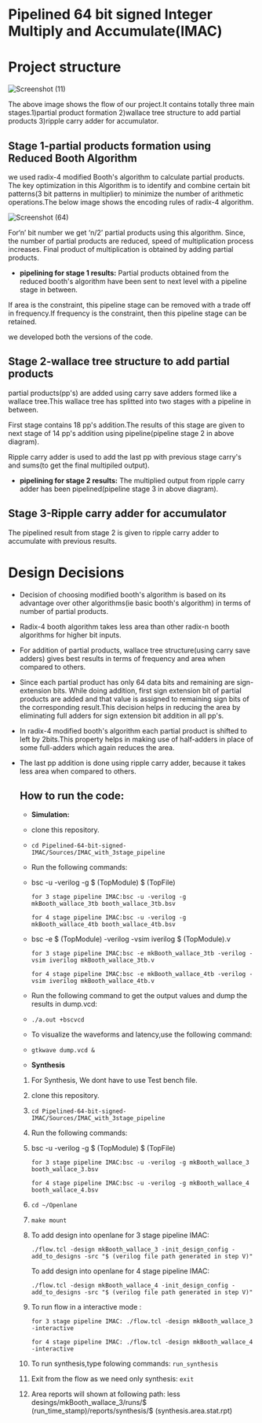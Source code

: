 # Pipelined 64 bit signed Integer Multiply and Accumulate(IMAC)

# Project structure
![Screenshot (11)](https://github.com/kakarlahimabindu/64-bit-signed-MAC/assets/153276932/9440e864-b444-4152-99dc-224b536d8b1c)

The above image shows the flow of our project.It contains totally three main stages.1)partial product formation 2)wallace tree structure to add partial products 3)ripple carry adder for accumulator.
## Stage 1-partial products formation using Reduced Booth Algorithm
we used radix-4 modified Booth's algorithm to calculate partial products.
The key optimization in this Algorithm is to identify and combine certain bit patterns(3 bit patterns in multiplier) to minimize the number of arithmetic operations.The below image shows the encoding rules of radix-4 algorithm.

![Screenshot (64)](https://github.com/kakarlahimabindu/64-bit-signed-MAC/assets/153276932/c5d4c4bf-e93a-4721-8a92-d818a3205cbc)

For‘n’ bit number we get ‘n/2’ partial products using this algorithm. Since, the number of partial products are reduced, speed of multiplication process increases. 
Final product of multiplication is obtained by adding partial products.

* **pipelining for stage 1 results:**
Partial products obtained from the reduced booth's algorithm have been sent to next level with a pipeline stage in between.

If area is the constraint, this pipeline stage can be removed with a trade off in frequency.If frequency is the constraint, then this pipeline stage can be retained.

we developed both the versions of the code.
## Stage 2-wallace tree structure to add partial products
partial products(pp's) are added using carry save adders formed like a wallace tree.This wallace tree has splitted into two stages with a pipeline in between.

First stage contains 18 pp's addition.The results of this stage are given to next stage of 14 pp's addition using pipeline(pipeline stage 2 in above diagram).

Ripple carry adder is used to add the last pp with previous stage carry's and sums(to get the final multipiled output).

* **pipelining for stage 2 results:**
The multiplied output from ripple carry adder has been pipelined(pipeline stage 3 in above diagram).
## Stage 3-Ripple carry adder for accumulator
The pipelined result from stage 2 is given to ripple carry adder to accumulate with previous results.
# Design Decisions
- Decision of choosing modified booth's algorithm is based on its advantage over other algorithms(ie basic booth's algorithm) in terms of number of partial products.

+ Radix-4 booth algorithm takes less area than other radix-n booth algorithms for higher bit inputs.

* For addition of partial products, wallace tree structure(using carry save adders) gives best results in terms of frequency and area when compared to others.

* Since each partial product has only 64 data bits and remaining are sign-extension bits. While doing addition, first sign extension bit of partial products are added and that value is assigned to remaining sign bits of the corresponding result.This decision helps in reducing the area by eliminating full adders for sign extension bit addition in all pp's.

* In radix-4 modified booth's algorithm each partial product is shifted to left by 2bits.This property helps in making use of half-adders in place of some full-adders which again reduces the area.

* The last pp addition is done using ripple carry adder, because it takes less area when compared to others.

  ## How to run the code:
  * **Simulation:**
  * clone this repository.
  * `cd Pipelined-64-bit-signed-IMAC/Sources/IMAC_with_3stage_pipeline`
  * Run the following commands:
  * bsc -u -verilog -g $ (TopModule) $ (TopFile)
    
        for 3 stage pipeline IMAC:bsc -u -verilog -g mkBooth_wallace_3tb booth_wallace_3tb.bsv
    
        for 4 stage pipeline IMAC:bsc -u -verilog -g mkBooth_wallace_4tb booth_wallace_4tb.bsv
  * bsc -e $ (TopModule) -verilog -vsim iverilog $ (TopModule).v
    
        for 3 stage pipeline IMAC:bsc -e mkBooth_wallace_3tb -verilog -vsim iverilog mkBooth_wallace_3tb.v
    
        for 4 stage pipeline IMAC:bsc -e mkBooth_wallace_4tb -verilog -vsim iverilog mkBooth_wallace_4tb.v
  * Run the following command to get the output values and dump the results in dump.vcd:
  * `./a.out +bscvcd`
  * To visualize the waveforms and latency,use the following command:
  * `gtkwave dump.vcd &`
    
  * **Synthesis**
  1. For Synthesis, We dont have to use Test bench file.
  2. clone this repository.
  3. `cd Pipelined-64-bit-signed-IMAC/Sources/IMAC_with_3stage_pipeline`
  4. Run the following commands:
  5. bsc -u -verilog -g $ (TopModule) $ (TopFile)
    
        `for 3 stage pipeline IMAC:bsc -u -verilog -g mkBooth_wallace_3 booth_wallace_3.bsv`
    
        `for 4 stage pipeline IMAC:bsc -u -verilog -g mkBooth_wallace_4 booth_wallace_4.bsv`
  6. `cd ~/Openlane`
  7. `make mount`
  8. To add design into openlane for 3 stage pipeline IMAC:

     `./flow.tcl -design mkBooth_wallace_3 -init_design_config -add_to_designs -src "$ (verilog file path generated in step V)"`
     
     To add design into openlane for 4 stage pipeline IMAC:

     `./flow.tcl -design mkBooth_wallace_4 -init_design_config -add_to_designs -src "$ (verilog file path generated in step V)"`
  9. To run flow in a interactive mode :

       `for 3 stage pipeline IMAC: ./flow.tcl -design mkBooth_wallace_3 -interactive`
     
       `for 4 stage pipeline IMAC: ./flow.tcl -design mkBooth_wallace_4 -interactive`
  10. To run synthesis,type folowing commands:
       `run_synthesis`
  11. Exit from the flow as we need only synthesis:
       `exit`
  12. Area reports will shown at following path:
       less desings/mkBooth_wallace_3/runs/$ (run_time_stamp)/reports/synthesis/$ (synthesis.area.stat.rpt)
     
       
     


                                                                              

